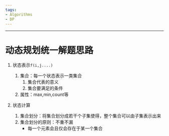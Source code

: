 ```yaml
---
tags:
- Algorithms
- DP
---
```

---

# 动态规划统一解题思路

1. 状态表示`f(i,j....)`

   1. 集合：每一个状态表示一类集合
      1. 集合代表的意义
      2. 集合要满足的条件
   2. 属性：max,min,count等
2. 状态计算
   1. 集合划分：将集合划分成若干个子集使得，整个集合可以由子集表示出来
   2. 集合划分的原则：不重不漏
      * 每一个元素会且仅会存在于某一个集合
